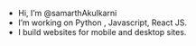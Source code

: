 - Hi, I’m @samarthAkulkarni
- I’m working on Python , Javascript, React JS.
- I build websites for mobile and desktop sites.



